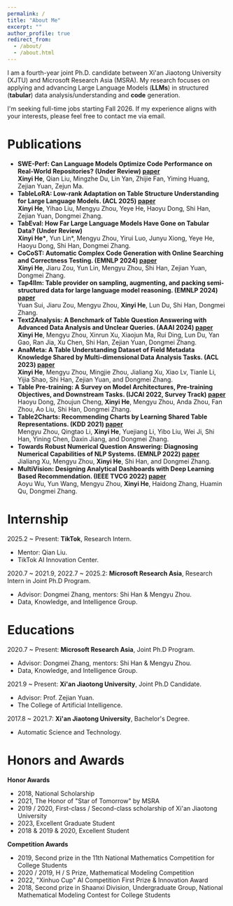 ```yaml
---
permalink: /
title: "About Me"
excerpt: ""
author_profile: true
redirect_from: 
  - /about/
  - /about.html
---
```


<span class='anchor' id='about-me'></span>
I am a fourth-year joint Ph.D. candidate between Xi'an Jiaotong University (XJTU) and Microsoft Research Asia (MSRA). My research focuses on applying and advancing Large Language Models (**LLMs**) in structured (**tabular**) data analysis/understanding and **code** generation. 

I'm seeking full-time jobs starting Fall 2026. If my experience aligns with your interests, please feel free to contact me via email.

<span class='anchor' id='publications'></span>
# Publications

+ **SWE-Perf: Can Language Models Optimize Code Performance on Real-World Repositories? (Under Review) [paper](https://www.arxiv.org/abs/2507.12415)**  
  **Xinyi He**, Qian Liu, Mingzhe Du, Lin Yan, Zhijie Fan, Yiming Huang, Zejian Yuan, Zejun Ma.
+ **TableLoRA: Low-rank Adaptation on Table Structure Understanding for Large Language Models. (ACL 2025) [paper](https://arxiv.org/abs/2503.04396)**  
  **Xinyi He**, Yihao Liu, Mengyu Zhou, Yeye He, Haoyu Dong, Shi Han, Zejian Yuan, Dongmei Zhang.
+ **TabEval: How Far Large Language Models Have Gone on Tabular Data? (Under Review)**  
  **Xinyi He\***, Yun Lin*, Mengyu Zhou, Yirui Luo, Junyu Xiong, Yeye He, Haoyu Dong, Shi Han, Dongmei Zhang.
+ **CoCoST: Automatic Complex Code Generation with Online Searching and Correctness Testing. (EMNLP 2024) [paper](https://arxiv.org/abs/2403.13583)**  
  **Xinyi He**, Jiaru Zou, Yun Lin, Mengyu Zhou, Shi Han, Zejian Yuan, Dongmei Zhang.
+ **Tap4llm: Table provider on sampling, augmenting, and packing semi-structured data for large language model reasoning. (EMNLP 2024) [paper](https://arxiv.org/abs/2312.09039)**  
  Yuan Sui, Jiaru Zou, Mengyu Zhou, **Xinyi He**, Lun Du, Shi Han, Dongmei Zhang.
+ **Text2Analysis: A Benchmark of Table Question Answering with Advanced Data Analysis and Unclear Queries. (AAAI 2024) [paper](https://ojs.aaai.org/index.php/AAAI/article/view/29779)**  
  **Xinyi He**, Mengyu Zhou, Xinrun Xu, Xiaojun Ma, Rui Ding, Lun Du, Yan Gao, Ran Jia, Xu Chen, Shi Han, Zejian Yuan, Dongmei Zhang.
+ **AnaMeta: A Table Understanding Dataset of Field Metadata Knowledge Shared by Multi-dimensional Data Analysis Tasks. (ACL 2023) [paper](https://aclanthology.org/2023.findings-acl.604)**  
  **Xinyi He**, Mengyu Zhou, Mingjie Zhou, Jialiang Xu, Xiao Lv, Tianle Li, Yijia Shao, Shi Han, Zejian Yuan, and Dongmei Zhang.
+ **Table Pre-training: A Survey on Model Architectures, Pre-training Objectives, and Downstream Tasks. (IJCAI 2022, Survey Track) [paper](https://doi.org/10.24963/ijcai.2022/761)**  
  Haoyu Dong, Zhoujun Cheng, **Xinyi He**, Mengyu Zhou, Anda Zhou, Fan Zhou, Ao Liu, Shi Han, Dongmei Zhang.
+ **Table2Charts: Recommending Charts by Learning Shared Table Representations. (KDD 2021) [paper](https://doi.org/10.1145/3447548.3467279)**  
  Mengyu Zhou, Qingtao Li, **Xinyi He**, Yuejiang Li, Yibo Liu, Wei Ji, Shi Han, Yining Chen, Daxin Jiang, and Dongmei Zhang.
+ **Towards Robust Numerical Question Answering: Diagnosing Numerical Capabilities of NLP Systems. (EMNLP 2022) [paper](https://aclanthology.org/2022.emnlp-main.542)**  
  Jialiang Xu, Mengyu Zhou, **Xinyi He**, Shi Han, and Dongmei Zhang.
+ **MultiVision: Designing Analytical Dashboards with Deep Learning Based Recommendation. (IEEE TVCG 2022) [paper](https://ieeexplore.ieee.org/abstract/document/9552449)**  
  Aoyu Wu, Yun Wang, Mengyu Zhou, **Xinyi He**, Haidong Zhang, Huamin Qu, Dongmei Zhang.


<span class='anchor' id='internship'></span>
# Internship
2025.2 ~ Present: **TikTok**, Research Intern.
  + Mentor: Qian Liu.
  + TikTok AI Innovation Center.

2020.7 ~ 2021.9, 2022.7 ~ 2025.2: **Microsoft Research Asia**, Research Intern in Joint Ph.D Program.
  + Advisor: Dongmei Zhang, mentors: Shi Han & Mengyu Zhou.
  + Data, Knowledge, and Intelligence Group.

<span class='anchor' id='educations'></span>
# Educations
2020.7 ~ Present: **Microsoft Research Asia**, Joint Ph.D Program.
  + Advisor: Dongmei Zhang, mentors: Shi Han & Mengyu Zhou.
  + Data, Knowledge, and Intelligence Group.

2021.9 ~ Present: **Xi'an Jiaotong University**, Joint Ph.D Candidate.
  + Advisor: Prof. Zejian Yuan.
  + The College of Artificial Intelligence.

2017.8 ~ 2021.7: **Xi'an Jiaotong University**, Bachelor's Degree.
  + Automatic Science and Technology.

<span class='anchor' id='honors'></span>
# Honors and Awards
**Honor Awards**
+ 2018, National Scholarship
+ 2021, The Honor of "Star of Tomorrow" by MSRA
+ 2019 / 2020, First-class / Second-class scholarship of Xi'an Jiaotong University
+ 2023, Excellent Graduate Student
+ 2018 & 2019 & 2020, Excellent Student

**Competition Awards**
+ 2019, Second prize in the 11th National Mathematics Competition for College Students
+ 2020 / 2019, H / S Prize, Mathematical Modeling Competition
+ 2022, "Xinhuo Cup" AI Competition First Prize & Innovation Award
+ 2018, Second prize in Shaanxi Division, Undergraduate Group, National Mathematical Modeling Contest for College Students



